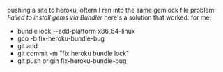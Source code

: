 pushing a site to heroku, oftern I ran into the same gemlock file problem: *Failed to install gems via Bundler*
here's a solution that worked. for me:
- bundle lock --add-platform x86_64-linux   
- gco -b fix-heroku-bundle-bug  
- git add .
- git commit -m "fix heroku bundle lock"  
- git push origin fix-heroku-bundle-bug 
